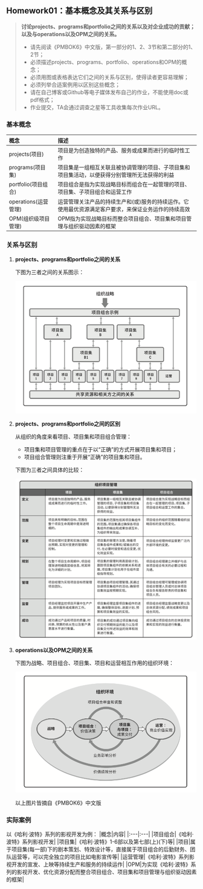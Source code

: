 ## Homework01：基本概念及其关系与区别
> **讨论projects、programs和portfolio之间的关系以及对企业成功的贡献；以及与operations以及OPM之间的关系。**
> - 请先阅读《PMBOK6》中文版，第一部分的1、2、3节和第二部分的1、2节；
> - 必须描述projects、programs、portfolio、operations和OPM的概念；
> - 必须用图或表格表达它们之间的关系与区别，使得读者更容易理解；
> - 必须列举合适案例用以区别这些概念；
> - 请在自己博客或Github等电子媒体发布自己的作业，不能使用doc或pdf格式；
> - 作业提交，TA会通过调查之星等工具收集每次作业URL。
&nbsp;&nbsp;&nbsp;

### 基本概念
|概念|描述|
|:---|:---|
|projects(项目)|项目是为创造独特的产品、服务或成果而进行的临时性工作|
|programs(项目集)|项目集是一组相互关联且被协调管理的项目、子项目集和项目集活动，以便获得分别管理所无法获得的利益|
|portfolio(项目组合)|项目组合是指为实现战略目标而组合在一起管理的项目、项目集、子项目组合和运营工作|
|operations(运营管理)|运营管理关注产品的持续生产和(或)服务的持续运作。它使用最优资源满足客户要求，来保证业务运作的持续高效|
|OPM(组织级项目管理)|OPM指为实现战略目标而整合项目组合、项目集和项目管理与组织驱动因素的框架|


### 关系与区别
1. **projects、programs和portfolio之间的关系**  

   下图为三者之间的关系图示： 
   
   ![项目组合、项目集和项目管理之间的关系](https://github.com/SuBruce/IT-Project-Management/blob/master/Homework01/images/01.png)

2. **projects、programs和portfolio之间的区别**  

   从组织的角度来看项目、项目集和项目组合管理：
      - 项目集和项目管理的重点在于以“正确”的方式开展项目集和项目；
      - 项目组合管理则注重于开展“正确”的项目集和项目。
  
   下图为三者之间具体的比较： 

   ![项目、项目集和项目组合之间的关系与区别](https://github.com/SuBruce/IT-Project-Management/blob/master/Homework01/images/02.png)
  
3. **operations以及OPM之间的关系** 
 
   下图为战略、项目组合、项目集、项目和运营相互作用的组织环境： 
 
   ![组织项目环境](https://github.com/SuBruce/IT-Project-Management/blob/master/Homework01/images/03.png)  

   以上图片皆摘自《PMBOK6》中文版


### 实际案例
以《哈利·波特》系列的影视开发为例：
|概念|内容|
|:---|:---|
|项目组合|《哈利·波特》系列影视开发|
|项目集|《哈利·波特》1-6部以及第七部(上)(下)等|
|项目|属于项目集(每一部)下的剧本策划、特效设计等，直接属于项目组合的后勤财务、团队运营等，可以完全独立的项目比如电影宣传等|
|运营管理|《哈利·波特》系列影视开发的宣发、上映等持续生产和服务的持续运作|
|OPM|为实现《哈利·波特》系列的影视开发、优化资源分配而整合项目组合、项目集和项目管理与组织驱动因素的框架|

